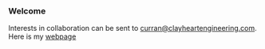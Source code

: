 ### Welcome

Interests in collaboration can be sent to curran@clayheartengineering.com.
Here is my [webpage](https://curranjrobertson.github.io/)
